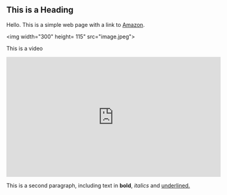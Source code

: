 <!DOCTYPE html>
<html>

<head>
<title>A Simple Web Page</title>
</head>

<h2>This is a Heading</h2>

<body>
<p>Hello. This is a simple web page with a link to <a href="https://www.amazon.com/" target="_blank">Amazon</a>.</p>

<img width="300" height= 115" src="image.jpeg">

<p>This is a video</p>
<iframe width="560" height="315" src="https://www.youtube.com/embed/4Yj6sVefsUY" title="YouTube video player" frameborder="0" allow="accelerometer; autoplay; clipboard-write; encrypted-media; gyroscope; picture-in-picture; web-share" allowfullscreen></iframe>

<p>This is a second paragraph, including text in <b>bold</b>, <i>italics</i> and <u>underlined.</p> 

</body>
</html>
